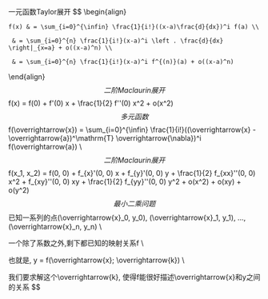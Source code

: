 一元函数Taylor展开
$$
\begin{align}

    f(x) & = \sum_{i=0}^{\infin} \frac{1}{i!}((x-a)\frac{d}{dx})^i f(a) \\
    
     & = \sum_{i=0}^{n} \frac{1}{i!}(x-a)^i \left . \frac{d}{dx} \right|_{x=a} + o((x-a)^n) \\
     
     & = \sum_{i=0}^{n} \frac{1}{i!}(x-a)^i f^{(n)}(a) + o((x-a)^n)
     
\end{align}
$$
二阶Maclaurin展开
$$
f(x) = f(0) + f'(0) x + \frac{1}{2} f''(0) x^2 + o(x^2)
$$
多元函数
$$
f(\overrightarrow{x}) = \sum_{i=0}^{\infin} \frac{1}{i!}((\overrightarrow{x} - \overrightarrow{a})^\mathrm{T} \overrightarrow{\nabla})^i f(\overrightarrow{a}) \\
$$
二阶Maclaurin展开
$$
f(x_1, x_2) = f(0, 0) + f_{x}'(0, 0) x + f_{y}'(0, 0) y + \frac{1}{2} f_{xx}''(0, 0) x^2 + f_{xy}''(0, 0) xy + \frac{1}{2} f_{yy}''(0, 0) y^2 + o(x^2) + o(xy) + o(y^2)
$$
最小二乘问题
$$
已知一系列的点(\overrightarrow{x}_0, y_0), (\overrightarrow{x}_1, y_1), ..., (\overrightarrow{x}_n, y_n) \\

一个除了系数之外,剩下都已知的映射关系f \\

也就是, y = f(\overrightarrow{x}; \overrightarrow{k}) \\

我们要求解这个\overrightarrow{k}, 使得f能很好描述\overrightarrow{x}和y之间的关系
$$
